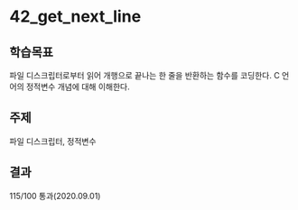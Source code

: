 # 42_get_next_line

## 학습목표
파일 디스크립터로부터 읽어 개행으로 끝나는 한 줄을 반환하는 함수를 코딩한다.
C 언어의 정적변수 개념에 대해 이해한다.

## 주제
파일 디스크립터, 정적변수

## 결과
115/100 통과(2020.09.01)
